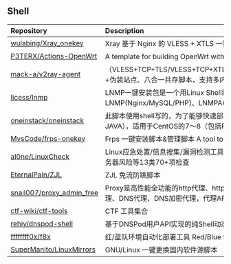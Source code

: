 ## Shell

|Repository|Description|Stars|
|:-|:-|:-|
[wulabing/Xray_onekey](https://github.com/wulabing/Xray_onekey)|Xray 基于 Nginx 的 VLESS + XTLS 一键安装脚本 |6.9k|
[P3TERX/Actions-OpenWrt](https://github.com/P3TERX/Actions-OpenWrt)|A template for building OpenWrt with GitHub Actions   使用 GitHub Actions 云编译 OpenWrt|4.6k|
[mack-a/v2ray-agent](https://github.com/mack-a/v2ray-agent)|（VLESS+TCP+TLS/VLESS+TCP+XTLS/VLESS+gRPC+TLS/VLESS+WS+TLS/VMess+TCP+TLS/VMess+WS+TLS/Trojan+TCP+TLS/Trojan+gRPC+TLS/Trojan+TCP+XTLS）+伪装站点、八合一共存脚本，支持多内核安装|3.9k|
[licess/lnmp](https://github.com/licess/lnmp)|LNMP一键安装包是一个用Linux Shell编写的可以为CentOS/RHEL/Fedora/Aliyun/Amazon、Debian/Ubuntu/Raspbian/Deepin/Mint Linux VPS或独立主机安装LNMP(Nginx/MySQL/PHP)、LNMPA(Nginx/MySQL/PHP/Apache)、LAMP(Apache/MySQL/PHP)生产环境的Shell程序。|2.1k|
[oneinstack/oneinstack](https://github.com/oneinstack/oneinstack)|此脚本使用shell写的，为了能够快速部署LEMP/ LAMP/ LNMP/ LNMPA/ LTMP（Linux的，Nginx的/ Tengine / OpenResty，MySQL的生产环境/ MariaDB的/ Percona的，PHP，JAVA），适用于CentOS的7〜8（包括RedHat )、Debian 8 ~ 11、Ubuntu 16 ~ 20、Fedora 27+ 的 32 和 64。|2k|
[MvsCode/frps-onekey](https://github.com/MvsCode/frps-onekey)| Frps 一键安装脚本&管理脚本 A tool to auto-compile & install frps on Linux|1.4k|
[al0ne/LinuxCheck](https://github.com/al0ne/LinuxCheck)|Linux应急处置/信息搜集/漏洞检测工具，支持基础配置/网络流量/任务计划/环境变量/用户信息/Services/bash/恶意文件/内核Rootkit/SSH/Webshell/挖矿文件/挖矿进程/供应链/服务器风险等13类70+项检查|783|
[EternalPain/ZJL](https://github.com/EternalPain/ZJL)|ZJL 免流防跳脚本|758|
[snail007/proxy_admin_free](https://github.com/snail007/proxy_admin_free)|Proxy是高性能全功能的http代理、https代理、socks5代理、内网穿透、内网穿透p2p、内网穿透代理、内网穿透反向代理、内网穿透服务器、Websocket代理、TCP代理、UDP代理、DNS代理、DNS加密代理，代理API认证，全能跨平台代理服务器。|715|
[ctf-wiki/ctf-tools](https://github.com/ctf-wiki/ctf-tools)|CTF 工具集合|677|
[rehiy/dnspod-shell](https://github.com/rehiy/dnspod-shell)|基于DNSPod用户API实现的纯Shell动态域名客户端|672|
[ffffffff0x/f8x](https://github.com/ffffffff0x/f8x)|红/蓝队环境自动化部署工具   Red/Blue team environment automation deployment tool|627|
[SuperManito/LinuxMirrors](https://github.com/SuperManito/LinuxMirrors)|GNU/Linux 一键更换国内软件源脚本|363|